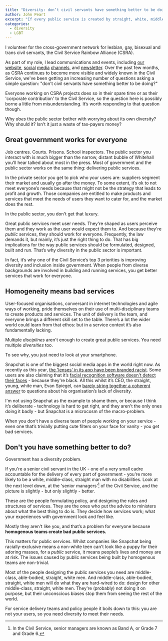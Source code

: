 ```yaml
---
title: "Diversity: don’t civil servants have something better to be doing?"
author: John Peart
excerpt: "If every public service is created by straight, white, middle-class men, the result is ‘great’ services for straight, white, middle-class men."
categories:
  - diversity
  - LGBT
---
```


I volunteer for the cross-government network for lesbian, gay, bisexual and trans civil servants, the Civil Service Rainbow Alliance (CSRA). 

As part of my role, I lead communications and events, including [our website][civilservicelgbt], [social][fb] [media][tw] [channels][in], and [newsletter][join-us]. Over the past few months, as CSRA continues to become more visible and widely known in the Civil Service, we've been getting an increasing number of questions asking a simple question: "don't civil servants have something better to be doing?"

Everyone working on CSRA projects does so in their spare time or as their 'corporate contribution' to the Civil Service, so the question here is possibly borne a little from misunderstanding. It’s worth responding to that question though.

Why *does* the public sector bother with worrying about its own diversity? Why should it?
Isn't it just a waste of tax-payers money?

## Great government works for everyone
  
Job centres. Courts. Prisons. School inspectors. The public sector you interact with is much bigger than the narrow, distant bubble of Whitehall you'll hear talked about most in the press. Most of government and the public sector works on the same thing: delivering public services.

In the private sector you get to pick who your users are: suppliers segment their market and usually go after the money. To some extent, it’s ok to not meet everyone’s needs because that might not be the strategy that leads to profit and growth. Those companies are entitled to make products and services that meet the needs of users they want to cater for, and the market does the rest.

In the public sector, you don't get that luxury. 

Great public services meet user needs. They're shaped as users perceive them and they work as the user would expect them to. And because they're *public* services, they should work for everyone. Frequently, the law demands it, but mainly, it’s just the right thing to do. That has big implications for the way public services should be formulated, designed, built and run. That’s why diversity in the public sector is important. 

In fact, it’s why one of the Civil Service’s top 3 priorities is improving diversity and inclusion inside government. When people from diverse backgrounds are involved in building and running services, you get better services that work for everyone.

## Homogeneity means bad services

User-focused organisations, conversant in internet technologies and agile ways of working, pride themselves on their use of multi-disciplinary teams to create products and services. The unit of delivery is the team, and everyone brings a different skill set to the table. There’s a lot the wider world could learn from that ethos: but in a service context it’s also fundamentally lacking.

Multiple *disciplines* aren't enough to create great public services. You need multiple *diversities* too.

To see why, you just need to look at your smartphone. 

Snapchat is one of the biggest social media apps in the world right now. As recently as this year, [the 'lenses' in its app have been branded racist][snapchat1]. Some users are also claiming that it’s [facial recognition software doesn't detect their faces][snapchat2] - because they're black. All this whilst it’s CEO, the straight, young, white man, Evan Spiegel, can [barely string together a coherent answer][snapchat3] to questions about his organisation’s lack of diversity.

I'm not using Snapchat as the example to shame them, or because I think it’s deliberate - technology is hard to get right, and they aren't the only ones doing it badly - but Snapchat is a microcosm of the macro-problem. 

When you don't have a diverse team of people working on your service - even one that’s trivially putting cute filters on your face for vanity - you get bad services.

## Don't you have something better to do?

Government has a diversity problem. 

If you're a senior civil servant in the UK - one of a very small cadre accountable for the delivery of every part of government - you're more likely to be a white, middle-class, straight man with no disabilities. Look at the next level down, at the 'senior managers'[^1] of the Civil Service, and the picture is slightly - but only slightly - better. 

These are the people formulating policy, and designing the rules and structures of services. They are the ones who put the advice to ministers about what the best thing to do is. They decide how services work; what your experiences with government look and feel like. 

Mostly they aren't like you, and that’s a problem for everyone because **homogenous teams create bad public services.**

This matters for public services. Whilst companies like Snapchat being racially-exclusive means a non-white teen can't look like a puppy for their adoring masses, for a *public* service, it means people’s lives and money are at risk. The issues caused by public services being built by homogenous teams are non-trivial.

Most of the people designing the public services you need are middle-class, able-bodied, straight, white men. And middle-class, able-bodied, straight, white men will do what they are hard-wired to do: design for other middle-class, straight, white men. They're (probably) not doing it on purpose, but their unconscious biases stop them from seeing the rest of the world. 

For service delivery teams and policy people it boils down to this: you are not your users, so you need diversity to meet their needs.

[^1]: In the Civil Service, senior managers are known as Band A, or Grade 7 and Grade 6.

[civilservicelgbt]: http://civilservice.lgbt "Visit the CSRA website"
[join-us]: http://civilservice.lgbt/join-us/ "Join the mailing list"
[fb]: http://facebook.com/civilservicelgbt "Like on Facebook"
[tw]: http://twitter.com/cslgbt "Follow on Twitter"
[in]: http://instagram.com/civilservicelgbt "Follow in Instagram"
[snapchat1]: http://www.huffingtonpost.co.za/2017/01/25/snapchat-filters-are-harming-black-womens-self-image_a_21658358/
[snapchat2]: https://www.linkedin.com/pulse/what-snapchat-recognizing-my-face-can-teach-us-building-toni-oloko
[snapchat3]: https://youtu.be/AqPHordzhdw?t=1312